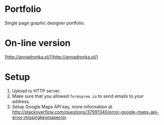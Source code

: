 # Portfolio
Single page graphic designer portfolio.

# On-line version
[http://annadronka.pl/](http://annadronka.pl/)

# Setup
1. Upload to HTTP server.
2. Make sure that you allowed `formspree.io` to send emails to your address.
3. Setup Google Maps API key, more information at http://stackoverflow.com/questions/37991340/error-google-maps-api-error-missingkeymaperror.
